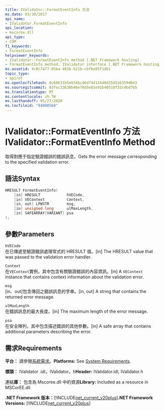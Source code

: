 ```yaml
---
title: IValidator::FormatEventInfo 方法
ms.date: 03/30/2017
api_name:
- IValidator.FormatEventInfo
api_location:
- mscoree.dll
api_type:
- COM
f1_keywords:
- FormatEventInfo
helpviewer_keywords:
- IValidator::FormatEventInfo method [.NET Framework hosting]
- FormatEventInfo method, IValidator interface [.NET Framework hosting]
ms.assetid: 4c0c7477-05ba-461b-b21b-cbfba95f1db1
topic_type:
- apiref
ms.openlocfilehash: 0c60631b5e034bc46d74412440d35d526359d043
ms.sourcegitcommit: 03fec33630b46e78d5e81e91b40518f32c4bd7b5
ms.translationtype: MT
ms.contentlocale: zh-TW
ms.lasthandoff: 05/27/2020
ms.locfileid: "84008569"
---
```

# <a name="ivalidatorformateventinfo-method"></a><span data-ttu-id="64d0a-102">IValidator::FormatEventInfo 方法</span><span class="sxs-lookup"><span data-stu-id="64d0a-102">IValidator::FormatEventInfo Method</span></span>
<span data-ttu-id="64d0a-103">取得對應于指定驗證錯誤的錯誤訊息。</span><span class="sxs-lookup"><span data-stu-id="64d0a-103">Gets the error message corresponding to the specified validation error.</span></span>  
  
## <a name="syntax"></a><span data-ttu-id="64d0a-104">語法</span><span class="sxs-lookup"><span data-stu-id="64d0a-104">Syntax</span></span>  
  
```cpp  
HRESULT FormatEventInfo(  
    [in] HRESULT            hVECode,  
    [in] VEContext          Context,  
    [in, out] LPWSTR        msg,  
    [in] unsigned long      ulMaxLength,  
    [in] SAFEARRAY(VARIANT) psa  
);  
```  
  
## <a name="parameters"></a><span data-ttu-id="64d0a-105">參數</span><span class="sxs-lookup"><span data-stu-id="64d0a-105">Parameters</span></span>  
 `hVECode`  
 <span data-ttu-id="64d0a-106">在已傳遞至驗證錯誤處理常式的 HRESULT 值。</span><span class="sxs-lookup"><span data-stu-id="64d0a-106">[in] The HRESULT value that was passed to the validation error handler.</span></span>  
  
 `Context`  
 <span data-ttu-id="64d0a-107">在`VEContext`實例，其中包含有關驗證錯誤的內容資訊。</span><span class="sxs-lookup"><span data-stu-id="64d0a-107">[in] A `VEContext` instance that contains context information about the validation error.</span></span>  
  
 `msg`  
 <span data-ttu-id="64d0a-108">[in、out]包含傳回之錯誤訊息的字串。</span><span class="sxs-lookup"><span data-stu-id="64d0a-108">[in, out] A string that contains the returned error message.</span></span>  
  
 `ulMaxLength`  
 <span data-ttu-id="64d0a-109">在錯誤訊息的最大長度。</span><span class="sxs-lookup"><span data-stu-id="64d0a-109">[in] The maximum length of the error message.</span></span>  
  
 `psa`  
 <span data-ttu-id="64d0a-110">在安全陣列，其中包含描述錯誤的其他參數。</span><span class="sxs-lookup"><span data-stu-id="64d0a-110">[in] A safe array that contains additional parameters describing the error.</span></span>  
  
## <a name="requirements"></a><span data-ttu-id="64d0a-111">需求</span><span class="sxs-lookup"><span data-stu-id="64d0a-111">Requirements</span></span>  
 <span data-ttu-id="64d0a-112">**平台：** 請參閱[系統需求](../../get-started/system-requirements.md)。</span><span class="sxs-lookup"><span data-stu-id="64d0a-112">**Platforms:** See [System Requirements](../../get-started/system-requirements.md).</span></span>  
  
 <span data-ttu-id="64d0a-113">**標頭：** IValidator .idl，IValidator。h</span><span class="sxs-lookup"><span data-stu-id="64d0a-113">**Header:** IValidator.idl, IValidator.h</span></span>  
  
 <span data-ttu-id="64d0a-114">連結**庫：** 包含為 Mscoree.dll 中的資源</span><span class="sxs-lookup"><span data-stu-id="64d0a-114">**Library:** Included as a resource in MSCorEE.dll</span></span>  
  
 <span data-ttu-id="64d0a-115">**.NET Framework 版本：**[!INCLUDE[net_current_v20plus](../../../../includes/net-current-v20plus-md.md)]</span><span class="sxs-lookup"><span data-stu-id="64d0a-115">**.NET Framework Versions:** [!INCLUDE[net_current_v20plus](../../../../includes/net-current-v20plus-md.md)]</span></span>  
